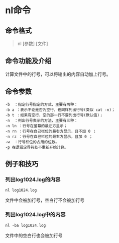 # nl命令 #

## 命令格式 ##
> nl [参数] [文件]

## 命令功能及介绍 ##

计算文件中的行号，可以将输出的内容自动加上行号。

## 命令参数 ##
```
-b  ：指定行号指定的方式，主要有两种：
-b a ：表示不论是否为空行，也同样列出行号(类似 cat -n)；
-b t ：如果有空行，空的那一行不要列出行号(默认值)；
-n  ：列出行号表示的方法，主要有三种：
-n ln ：行号在萤幕的最左方显示；
-n rn ：行号在自己栏位的最右方显示，且不加 0 ；
-n rz ：行号在自己栏位的最右方显示，且加 0 ；
-w  ：行号栏位的占用的位数。
-p 在逻辑定界符处不重新开始计算。
```

## 例子和技巧 ##

### 列出log1024.log的内容 ###
    nl log1024.log

文件中会被加行号，空白行不会被加行号

### 列出log1024.log中的内容 ###
    nl -ba log1024.log

文件中的空白行也会被加行号
